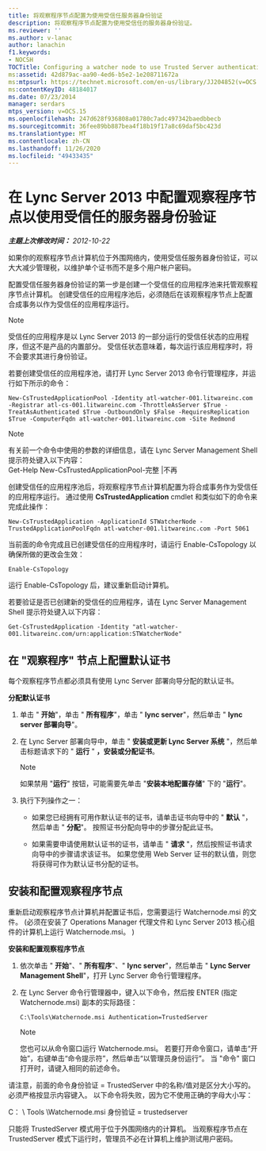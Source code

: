 ```yaml
---
title: 将观察程序节点配置为使用受信任服务器身份验证
description: 将观察程序节点配置为使用受信任的服务器身份验证。
ms.reviewer: ''
ms.author: v-lanac
author: lanachin
f1.keywords:
- NOCSH
TOCTitle: Configuring a watcher node to use Trusted Server authentication
ms:assetid: 42d879ac-aa90-4ed6-b5e2-1e208711672a
ms:mtpsurl: https://technet.microsoft.com/en-us/library/JJ204852(v=OCS.15)
ms:contentKeyID: 48184017
ms.date: 07/23/2014
manager: serdars
mtps_version: v=OCS.15
ms.openlocfilehash: 247d628f936808a01780c7adc497342baedbbecb
ms.sourcegitcommit: 36fee89bb887bea4f18b19f17a8c69daf5bc423d
ms.translationtype: MT
ms.contentlocale: zh-CN
ms.lasthandoff: 11/26/2020
ms.locfileid: "49433435"
---
```

# <a name="configuring-a-watcher-node-in-lync-server-2013-to-use-trusted-server-authentication"></a>在 Lync Server 2013 中配置观察程序节点以使用受信任的服务器身份验证

<div data-xmlns="http://www.w3.org/1999/xhtml">

<div class="topic" data-xmlns="http://www.w3.org/1999/xhtml" data-msxsl="urn:schemas-microsoft-com:xslt" data-cs="https://msdn.microsoft.com/">

<div data-asp="https://msdn2.microsoft.com/asp">



</div>

<div id="mainSection">

<div id="mainBody">

<span> </span>

_**主题上次修改时间：** 2012-10-22_

如果你的观察程序节点计算机位于外围网络内，使用受信任服务器身份验证，可以大大减少管理税，以维护单个证书而不是多个用户帐户密码。

配置受信任服务器身份验证的第一步是创建一个受信任的应用程序池来托管观察程序节点计算机。 创建受信任的应用程序池后，必须随后在该观察程序节点上配置合成事务以作为受信任的应用程序运行。

<div>


> [!NOTE]
> 受信任的应用程序是以 Lync Server 2013 的一部分运行的受信任状态的应用程序，但这不是产品的内置部分。 受信任状态意味着，每次运行该应用程序时，将不会要求其进行身份验证。



</div>

若要创建受信任的应用程序池，请打开 Lync Server 2013 命令行管理程序，并运行如下所示的命令：

    New-CsTrustedApplicationPool -Identity atl-watcher-001.litwareinc.com -Registrar atl-cs-001.litwareinc.com -ThrottleAsServer $True -TreatAsAuthenticated $True -OutboundOnly $False -RequiresReplication $True -ComputerFqdn atl-watcher-001.litwareinc.com -Site Redmond

<div>


> [!NOTE]
> 有关前一个命令中使用的参数的详细信息，请在 Lync Server Management Shell 提示符处键入以下内容：<BR>Get-Help New-CsTrustedApplicationPool-完整 |不再



</div>

创建受信任的应用程序池后，将观察程序节点计算机配置为将合成事务作为受信任的应用程序运行。 通过使用 **CsTrustedApplication** cmdlet 和类似如下的命令来完成此操作：

    New-CsTrustedApplication -ApplicationId STWatcherNode -TrustedApplicationPoolFqdn atl-watcher-001.litwareinc.com -Port 5061

当前面的命令完成且已创建受信任的应用程序时，请运行 Enable-CsTopology 以确保所做的更改会生效：

    Enable-CsTopology

运行 Enable-CsTopology 后，建议重新启动计算机。

若要验证是否已创建新的受信任的应用程序，请在 Lync Server Management Shell 提示符处键入以下内容：

    Get-CsTrustedApplication -Identity "atl-watcher-001.litwareinc.com/urn:application:STWatcherNode"

<div>

## <a name="configuring-a-default-certificate-on-the-watcher-node"></a>在 "观察程序" 节点上配置默认证书

每个观察程序节点都必须具有使用 Lync Server 部署向导分配的默认证书。

**分配默认证书**

1.  单击 " **开始**"，单击 " **所有程序**"，单击 " **lync server**"，然后单击 " **lync server 部署向导**"。

2.  在 Lync Server 部署向导中，单击 " **安装或更新 Lync Server 系统** "，然后单击标题请求下的 " **运行** " **，安装或分配证书**。
    
    <div>
    

    > [!NOTE]
    > 如果禁用 "<STRONG>运行</STRONG>" 按钮，可能需要先单击 "<STRONG>安装本地配置存储</STRONG>" 下的 "<STRONG>运行</STRONG>"。

    
    </div>

3.  执行下列操作之一：
    
      - 如果您已经拥有可用作默认证书的证书，请单击证书向导中的 " **默认** "，然后单击 " **分配**"。 按照证书分配向导中的步骤分配此证书。
    
      - 如果需要申请使用默认证书的证书，请单击 " **请求** "，然后按照证书请求向导中的步骤请求该证书。 如果您使用 Web Server 证书的默认值，则您将获得可作为默认证书分配的证书。

</div>

<div>

## <a name="installing-and-configuring-a-watcher-node"></a>安装和配置观察程序节点

重新启动观察程序节点计算机并配置证书后，您需要运行 Watchernode.msi 的文件。  (必须在安装了 Operations Manager 代理文件和 Lync Server 2013 核心组件的计算机上运行 Watchernode.msi。 ) 

**安装和配置观察程序节点**

1.  依次单击 " **开始**"、" **所有程序**"、" **lync server**"，然后单击 " **Lync Server Management Shell**"，打开 Lync Server 命令行管理程序。

2.  在 Lync Server 命令行管理器中，键入以下命令，然后按 ENTER (指定 Watchernode.msi) 副本的实际路径：
    
        C:\Tools\Watchernode.msi Authentication=TrustedServer
    
    <div>
    

    > [!NOTE]
    > 您也可以从命令窗口运行 Watchernode.msi。 若要打开命令窗口，请单击“开始”<STRONG></STRONG>，右键单击“命令提示符”<STRONG></STRONG>，然后单击“以管理员身份运行”<STRONG></STRONG>。 当 "命令" 窗口打开时，请键入相同的前述命令。

    
    </div>

请注意，前面的命令身份验证 = TrustedServer 中的名称/值对是区分大小写的。 必须严格按显示内容键入。 以下命令将失败，因为它不使用正确的字母大小写：

C： \\ Tools \\Watchernode.msi 身份验证 = trustedserver

只能将 TrustedServer 模式用于位于外围网络内的计算机。 当观察程序节点在 TrustedServer 模式下运行时，管理员不必在计算机上维护测试用户密码。

</div>

</div>

<span> </span>

</div>

</div>

</div>

